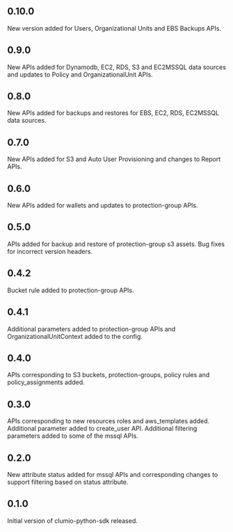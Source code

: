 ## 0.10.0
New version added for Users, Organizational Units and EBS Backups APIs.

## 0.9.0
New APIs added for Dynamodb, EC2, RDS, S3 and EC2MSSQL data sources and updates to Policy and OrganizationalUnit APIs.

## 0.8.0
New APIs added for backups and restores for EBS, EC2, RDS, EC2MSSQL data sources.

## 0.7.0
New APIs added for S3 and Auto User Provisioning and changes to Report APIs.

## 0.6.0
New APIs added for wallets and updates to protection-group APIs.

## 0.5.0
APIs added for backup and restore of protection-group s3 assets.
Bug fixes for incorrect version headers.

## 0.4.2
Bucket rule added to protection-group APIs.

## 0.4.1
Additional parameters added to protection-group APIs and OrganizationalUnitContext added to the config.

## 0.4.0
APIs corresponding to S3 buckets, protection-groups, policy rules and policy_assignments added.

## 0.3.0
APIs corresponding to new resources roles and aws_templates added.
Additional parameter added to create_user API.
Additional filtering parameters added to some of the mssql APIs.

## 0.2.0
New attribute status added for mssql APIs and corresponding changes to support filtering based on status attribute.

## 0.1.0
Initial version of clumio-python-sdk released.
